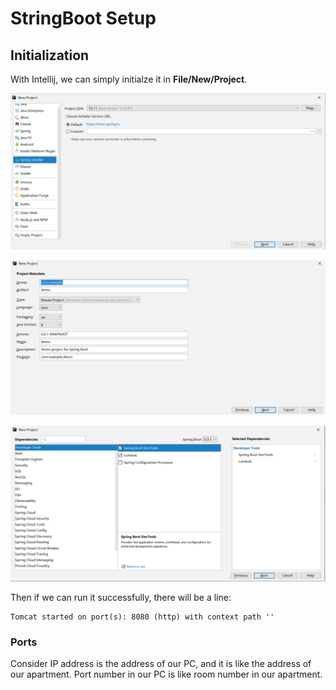 # StringBoot Setup

## Initialization

With Intellij, we can simply initialze it in **File/New/Project**.

![](pictures/init1.png)

![](pictures/init2.png)

![](pictures/init3.png)

Then if we can run it successfully, there will be a line:
```
Tomcat started on port(s): 8080 (http) with context path ''
```

### Ports

Consider IP address is the address of our PC, and it is like the address of our apartment. Port number in our PC is like room number in our apartment.
